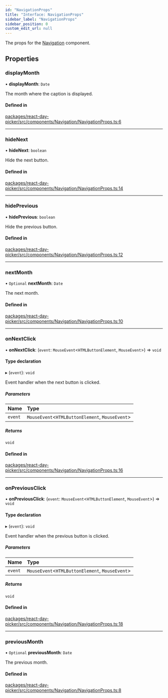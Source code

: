 ```yaml
---
id: "NavigationProps"
title: "Interface: NavigationProps"
sidebar_label: "NavigationProps"
sidebar_position: 0
custom_edit_url: null
---
```


The props for the [Navigation](../functions/Navigation) component.

## Properties

### displayMonth

• **displayMonth**: `Date`

The month where the caption is displayed.

#### Defined in

[packages/react-day-picker/src/components/Navigation/NavigationProps.ts:6](https://github.com/gpbl/react-day-picker/blob/6bc3b9d0/packages/react-day-picker/src/components/Navigation/NavigationProps.ts#L6)

___

### hideNext

• **hideNext**: `boolean`

Hide the next button.

#### Defined in

[packages/react-day-picker/src/components/Navigation/NavigationProps.ts:14](https://github.com/gpbl/react-day-picker/blob/6bc3b9d0/packages/react-day-picker/src/components/Navigation/NavigationProps.ts#L14)

___

### hidePrevious

• **hidePrevious**: `boolean`

Hide the previous button.

#### Defined in

[packages/react-day-picker/src/components/Navigation/NavigationProps.ts:12](https://github.com/gpbl/react-day-picker/blob/6bc3b9d0/packages/react-day-picker/src/components/Navigation/NavigationProps.ts#L12)

___

### nextMonth

• `Optional` **nextMonth**: `Date`

The next month.

#### Defined in

[packages/react-day-picker/src/components/Navigation/NavigationProps.ts:10](https://github.com/gpbl/react-day-picker/blob/6bc3b9d0/packages/react-day-picker/src/components/Navigation/NavigationProps.ts#L10)

___

### onNextClick

• **onNextClick**: (`event`: `MouseEvent`<`HTMLButtonElement`, `MouseEvent`\>) => `void`

#### Type declaration

▸ (`event`): `void`

Event handler when the next button is clicked.

##### Parameters

| Name | Type |
| :------ | :------ |
| `event` | `MouseEvent`<`HTMLButtonElement`, `MouseEvent`\> |

##### Returns

`void`

#### Defined in

[packages/react-day-picker/src/components/Navigation/NavigationProps.ts:16](https://github.com/gpbl/react-day-picker/blob/6bc3b9d0/packages/react-day-picker/src/components/Navigation/NavigationProps.ts#L16)

___

### onPreviousClick

• **onPreviousClick**: (`event`: `MouseEvent`<`HTMLButtonElement`, `MouseEvent`\>) => `void`

#### Type declaration

▸ (`event`): `void`

Event handler when the previous button is clicked.

##### Parameters

| Name | Type |
| :------ | :------ |
| `event` | `MouseEvent`<`HTMLButtonElement`, `MouseEvent`\> |

##### Returns

`void`

#### Defined in

[packages/react-day-picker/src/components/Navigation/NavigationProps.ts:18](https://github.com/gpbl/react-day-picker/blob/6bc3b9d0/packages/react-day-picker/src/components/Navigation/NavigationProps.ts#L18)

___

### previousMonth

• `Optional` **previousMonth**: `Date`

The previous month.

#### Defined in

[packages/react-day-picker/src/components/Navigation/NavigationProps.ts:8](https://github.com/gpbl/react-day-picker/blob/6bc3b9d0/packages/react-day-picker/src/components/Navigation/NavigationProps.ts#L8)
